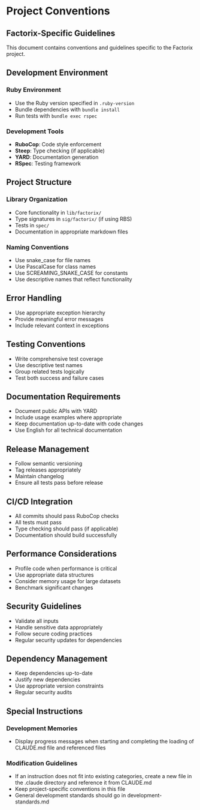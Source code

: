 # Project Conventions

## Factorix-Specific Guidelines

This document contains conventions and guidelines specific to the Factorix project.

## Development Environment

### Ruby Environment
- Use the Ruby version specified in `.ruby-version`
- Bundle dependencies with `bundle install`
- Run tests with `bundle exec rspec`

### Development Tools
- **RuboCop**: Code style enforcement
- **Steep**: Type checking (if applicable)
- **YARD**: Documentation generation
- **RSpec**: Testing framework

## Project Structure

### Library Organization
- Core functionality in `lib/factorix/`
- Type signatures in `sig/factorix/` (if using RBS)
- Tests in `spec/`
- Documentation in appropriate markdown files

### Naming Conventions
- Use snake_case for file names
- Use PascalCase for class names
- Use SCREAMING_SNAKE_CASE for constants
- Use descriptive names that reflect functionality

## Error Handling
- Use appropriate exception hierarchy
- Provide meaningful error messages
- Include relevant context in exceptions

## Testing Conventions
- Write comprehensive test coverage
- Use descriptive test names
- Group related tests logically
- Test both success and failure cases

## Documentation Requirements
- Document public APIs with YARD
- Include usage examples where appropriate
- Keep documentation up-to-date with code changes
- Use English for all technical documentation

## Release Management
- Follow semantic versioning
- Tag releases appropriately
- Maintain changelog
- Ensure all tests pass before release

## CI/CD Integration
- All commits should pass RuboCop checks
- All tests must pass
- Type checking should pass (if applicable)
- Documentation should build successfully

## Performance Considerations
- Profile code when performance is critical
- Use appropriate data structures
- Consider memory usage for large datasets
- Benchmark significant changes

## Security Guidelines
- Validate all inputs
- Handle sensitive data appropriately
- Follow secure coding practices
- Regular security updates for dependencies

## Dependency Management
- Keep dependencies up-to-date
- Justify new dependencies
- Use appropriate version constraints
- Regular security audits

## Special Instructions

### Development Memories
- Display progress messages when starting and completing the loading of CLAUDE.md file and referenced files

### Modification Guidelines
- If an instruction does not fit into existing categories, create a new file in the .claude directory and reference it from CLAUDE.md
- Keep project-specific conventions in this file
- General development standards should go in development-standards.md